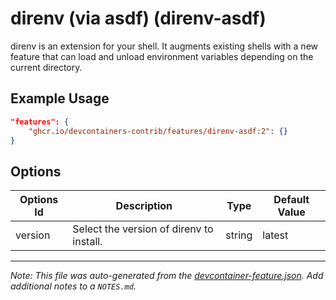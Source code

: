 
# direnv (via asdf) (direnv-asdf)

direnv is an extension for your shell. It augments existing shells with a new feature that can load and unload environment variables depending on the current directory.

## Example Usage

```json
"features": {
    "ghcr.io/devcontainers-contrib/features/direnv-asdf:2": {}
}
```

## Options

| Options Id | Description | Type | Default Value |
|-----|-----|-----|-----|
| version | Select the version of direnv to install. | string | latest |



---

_Note: This file was auto-generated from the [devcontainer-feature.json](https://github.com/devcontainers-contrib/features/blob/main/src/direnv-asdf/devcontainer-feature.json).  Add additional notes to a `NOTES.md`._
